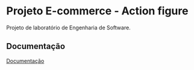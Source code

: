 # Projeto E-commerce - Action figure

Projeto de laboratório de Engenharia de Software.

## Documentação

[Documentação](/project-les-actual/requisitos/docs/DRS_LES_2_2024-atual.pdf)
